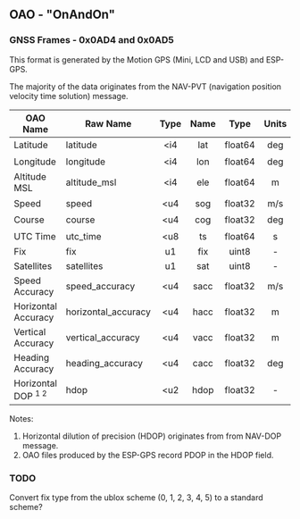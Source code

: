 ## OAO - "OnAndOn"

### GNSS Frames - 0x0AD4 and 0x0AD5

This format is generated by the Motion GPS (Mini, LCD and USB) and ESP-GPS. 

The majority of the data originates from the NAV-PVT (navigation position velocity time solution) message.

| OAO Name                      | Raw Name            | Type | Name |  Type   | Units |     Resolution      |
| ----------------------------- | ------------------- | :--: | :--: | :-----: | :---: | :-----------------: |
| Latitude                      | latitude            | <i4  | lat  | float64 |  deg  | 1 x 10<sup>-7</sup> |
| Longitude                     | longitude           | <i4  | lon  | float64 |  deg  | 1 x 10<sup>-7</sup> |
| Altitude MSL                  | altitude_msl        | <i4  | ele  | float64 |   m   | 1 x 10<sup>-3</sup> |
| Speed                         | speed               | <u4  | sog  | float32 |  m/s  | 1 x 10<sup>-3</sup> |
| Course                        | course              | <u4  | cog  | float32 |  deg  | 1 x 10<sup>-3</sup> |
| UTC Time                      | utc_time            | <u8  |  ts  | float64 |   s   | 1 x 10<sup>-3</sup> |
| Fix                           | fix                 |  u1  | fix  |  uint8  |   -   |          -          |
| Satellites                    | satellites          |  u1  | sat  |  uint8  |   -   |          -          |
| Speed Accuracy                | speed_accuracy      | <u4  | sacc | float32 |  m/s  | 1 x 10<sup>-3</sup> |
| Horizontal Accuracy           | horizontal_accuracy | <u4  | hacc | float32 |   m   | 1 x 10<sup>-3</sup> |
| Vertical Accuracy             | vertical_accuracy   | <u4  | vacc | float32 |   m   | 1 x 10<sup>-3</sup> |
| Heading Accuracy              | heading_accuracy    | <u4  | cacc | float32 |  deg  | 1 x 10<sup>-3</sup> |
| Horizontal DOP <sup>1 2</sup> | hdop                | <u2  | hdop | float32 |   -   | 1 x 10<sup>-2</sup> |

Notes:

1. Horizontal dilution of precision (HDOP) originates from from NAV-DOP message.
2. OAO files produced by the ESP-GPS record PDOP in the HDOP field.



### TODO

Convert fix type from the ublox scheme (0, 1, 2, 3, 4, 5) to a standard scheme?

